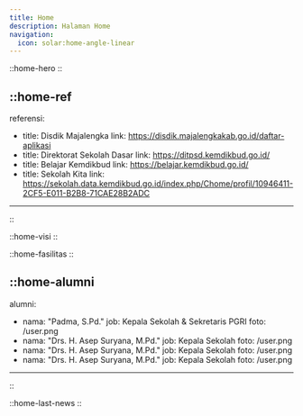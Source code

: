 ```yaml
---
title: Home
description: Halaman Home
navigation:
  icon: solar:home-angle-linear
---
```


::home-hero
::

::home-ref
---
referensi:
  - title: Disdik Majalengka
    link: https://disdik.majalengkakab.go.id/daftar-aplikasi
  - title: Direktorat Sekolah Dasar
    link: https://ditpsd.kemdikbud.go.id/
  - title: Belajar Kemdikbud
    link: https://belajar.kemdikbud.go.id/
  - title: Sekolah Kita
    link: https://sekolah.data.kemdikbud.go.id/index.php/Chome/profil/10946411-2CF5-E011-B2B8-71CAE28B2ADC
---
::

::home-visi
::

::home-fasilitas
::

::home-alumni
---
alumni:
  - nama: "Padma, S.Pd."
    job: Kepala Sekolah & Sekretaris PGRI
    foto: /user.png
  - nama: "Drs. H. Asep Suryana, M.Pd."
    job: Kepala Sekolah
    foto: /user.png
  - nama: "Drs. H. Asep Suryana, M.Pd."
    job: Kepala Sekolah
    foto: /user.png
  - nama: "Drs. H. Asep Suryana, M.Pd."
    job: Kepala Sekolah
    foto: /user.png
---
::

::home-last-news
::
